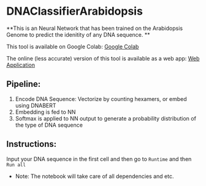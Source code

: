 # DNAClassifierArabidopsis
**This is an Neural Network that has been trained on the Arabidopsis Genome to predict the idenitity of any DNA sequence. **

This tool is available on Google Colab: 
[Google Colab](https://colab.research.google.com/github/pdpppd/DNAClassifierArabidopsis/blob/master/ArabidopsisDNAClassifier.ipynb)

The online (less accurate) version of this tool is available as a web app: 
[Web Application](https://pranavlikescaffeine.pythonanywhere.com/)

## Pipeline:
1. Encode DNA Sequence: Vectorize by counting hexamers, or embed using DNABERT
2. Embedding is fed to NN
3. Softmax is applied to NN output to generate a probability distribution of the type of DNA sequence

## Instructions:
Input your DNA sequence in the first cell and then go to `Runtime` and then `Run all`
- Note: The notebook will take care of all dependencies and etc.

